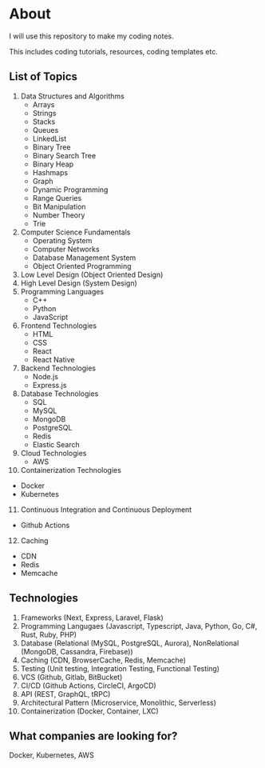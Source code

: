 # About

I will use this repository to make my coding notes.

This includes coding tutorials, resources, coding templates etc.

## List of Topics

1. Data Structures and Algorithms
   - Arrays
   - Strings
   - Stacks
   - Queues
   - LinkedList
   - Binary Tree
   - Binary Search Tree
   - Binary Heap
   - Hashmaps
   - Graph
   - Dynamic Programming
   - Range Queries
   - Bit Manipulation
   - Number Theory
   - Trie
2. Computer Science Fundamentals
   - Operating System
   - Computer Networks
   - Database Management System
   - Object Oriented Programming
3. Low Level Design (Object Oriented Design)
4. High Level Design (System Design)
5. Programming Languages
   - C++
   - Python
   - JavaScript
6. Frontend Technologies
   - HTML
   - CSS
   - React
   - React Native
7. Backend Technologies
   - Node.js
   - Express.js
8. Database Technologies
   - SQL
   - MySQL
   - MongoDB
   - PostgreSQL
   - Redis
   - Elastic Search
9. Cloud Technologies
   - AWS
10. Containerization Technologies
   - Docker
   - Kubernetes
11. Continuous Integration and Continuous Deployment
   - Github Actions
12. Caching
   - CDN
   - Redis
   - Memcache

## Technologies 
1. Frameworks (Next, Express, Laravel, Flask)
2. Programming Langugaes (Javascript, Typescript, Java, Python, Go, C#, Rust, Ruby, PHP)
3. Database (Relational (MySQL, PostgreSQL, Aurora), NonRelational (MongoDB, Cassandra, Firebase))
4. Caching (CDN, BrowserCache, Redis, Memcache)
5. Testing (Unit testing, Integration Testing, Functional Testing)
6. VCS (Github, Gitlab, BitBucket)
7. CI/CD (Github Actions, CircleCI, ArgoCD)
8. API (REST, GraphQL, tRPC)
9. Architectural Pattern (Microservice, Monolithic, Serverless)
10. Containerization (Docker, Container, LXC)

## What companies are looking for?
Docker, Kubernetes, AWS